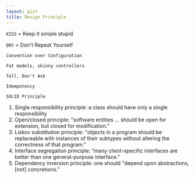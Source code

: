 ```yaml
---
layout: gist
title: Design Principle
---
```


`KISS` = Keep it simple stupid

`DRY` = Don't Repeat Yourself

`Convention over Configuration`

`Fat models, skinny controllers`

`Tell, Don't Ask`

`Idempotency`

`SOLID Principle`
1. Single responsibility principle: a class should have only a single responsibility 
2. Open/closed principle: "software entities … should be open for extension, but closed for modification."
3. Liskov substitution principle: "objects in a program should be replaceable with instances of their subtypes without altering the correctness of that program." 
4. Interface segregation principle: "many client-specific interfaces are better than one general-purpose interface."
5. Dependency inversion principle: one should "depend upon abstractions, [not] concretions."
